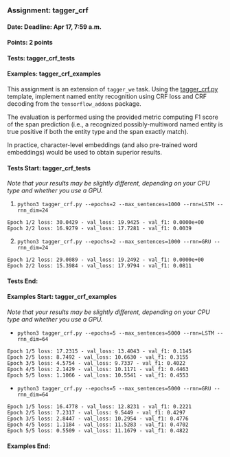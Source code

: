 ### Assignment: tagger_crf
#### Date: Deadline: Apr 17, 7:59 a.m.
#### Points: 2 points
#### Tests: tagger_crf_tests
#### Examples: tagger_crf_examples

This assignment is an extension of `tagger_we` task. Using the
[tagger_crf.py](https://github.com/ufal/npfl114/tree/master/labs/08/tagger_crf.py)
template, implement named entity recognition using CRF loss and CRF decoding
from the `tensorflow_addons` package.

The evaluation is performed using the provided metric computing F1 score of the
span prediction (i.e., a recognized possibly-multiword named entity is true
positive if both the entity type and the span exactly match).

In practice, character-level embeddings (and also pre-trained word embeddings)
would be used to obtain superior results.

#### Tests Start: tagger_crf_tests
_Note that your results may be slightly different, depending on your CPU type and whether you use a GPU._
1. `python3 tagger_crf.py --epochs=2 --max_sentences=1000 --rnn=LSTM --rnn_dim=24`
```
Epoch 1/2 loss: 30.0429 - val_loss: 19.9425 - val_f1: 0.0000e+00
Epoch 2/2 loss: 16.9279 - val_loss: 17.7281 - val_f1: 0.0039
```
2. `python3 tagger_crf.py --epochs=2 --max_sentences=1000 --rnn=GRU --rnn_dim=24`
```
Epoch 1/2 loss: 29.0089 - val_loss: 19.2492 - val_f1: 0.0000e+00
Epoch 2/2 loss: 15.3984 - val_loss: 17.9794 - val_f1: 0.0811
```
#### Tests End:
#### Examples Start: tagger_crf_examples
_Note that your results may be slightly different, depending on your CPU type and whether you use a GPU._
- `python3 tagger_crf.py --epochs=5 --max_sentences=5000 --rnn=LSTM --rnn_dim=64`
```
Epoch 1/5 loss: 17.2315 - val_loss: 13.4043 - val_f1: 0.1145
Epoch 2/5 loss: 8.7492 - val_loss: 10.6630 - val_f1: 0.3155
Epoch 3/5 loss: 4.5754 - val_loss: 9.7337 - val_f1: 0.4022
Epoch 4/5 loss: 2.1429 - val_loss: 10.1171 - val_f1: 0.4463
Epoch 5/5 loss: 1.1066 - val_loss: 10.5541 - val_f1: 0.4553
```
- `python3 tagger_crf.py --epochs=5 --max_sentences=5000 --rnn=GRU --rnn_dim=64`
```
Epoch 1/5 loss: 16.4778 - val_loss: 12.8231 - val_f1: 0.2221
Epoch 2/5 loss: 7.2317 - val_loss: 9.5449 - val_f1: 0.4297
Epoch 3/5 loss: 2.8447 - val_loss: 10.2954 - val_f1: 0.4776
Epoch 4/5 loss: 1.1184 - val_loss: 11.5283 - val_f1: 0.4702
Epoch 5/5 loss: 0.5509 - val_loss: 11.1679 - val_f1: 0.4822
```
#### Examples End:

